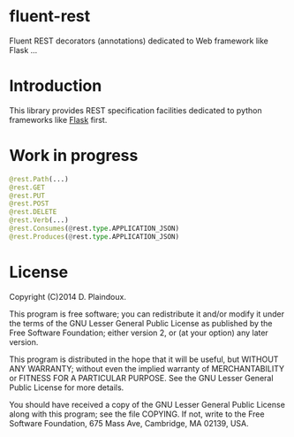 fluent-rest
===========

Fluent REST decorators (annotations) dedicated to Web framework like Flask ...

Introduction
============

This library provides REST specification facilities dedicated to
python frameworks like [Flask](http://flask.pocoo.org) first.

Work in progress
================

```python
@rest.Path(...)
@rest.GET
@rest.PUT
@rest.POST
@rest.DELETE
@rest.Verb(...)
@rest.Consumes(@rest.type.APPLICATION_JSON)
@rest.Produces(@rest.type.APPLICATION_JSON)
```

License
=======

Copyright (C)2014 D. Plaindoux.

This program is free software; you can redistribute it and/or modify
it under the terms of the GNU Lesser General Public License as published
by the Free Software Foundation; either version 2, or (at your option)
any later version.

This program is distributed in the hope that it will be useful, but
WITHOUT ANY WARRANTY; without even the implied warranty of MERCHANTABILITY
or FITNESS FOR A PARTICULAR PURPOSE. See the GNU Lesser General Public License
for more details.

You should have received a copy of the GNU Lesser General Public License
along with this program; see the file COPYING. If not, write to the Free
Software Foundation, 675 Mass Ave, Cambridge, MA 02139, USA.
